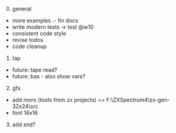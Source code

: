 
0. general
- more examples
.- fin docs
- write modern tests -> test @w10
- consistent code style
- revise todos
- code cleanup

1. tap
- future: tape read?
- future: bas - also show vars?

2. gfx
- add more (tools from zx projects) == F:\ZXSpectrum4\zx-gen-32x24\src
- font 16x16

3. add snd?

